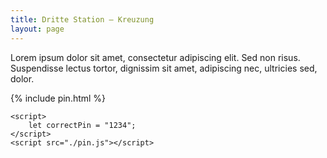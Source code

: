 ```yaml
---
title: Dritte Station – Kreuzung
layout: page
---
```


Lorem ipsum dolor sit amet, consectetur adipiscing elit. Sed non risus. Suspendisse lectus tortor, dignissim sit amet, adipiscing nec, ultricies sed, dolor.

{% include pin.html %}

<html>
    <div id="coordinates" class="text-center" style="display:none">
        <a href="{% include dragonfruit_map_link.html %}">Nächste Station</a><br>
        {% include dragonfruit_map.html %}
    </div>

    <script>
        let correctPin = "1234";
    </script>
    <script src="./pin.js"></script>

</html>
